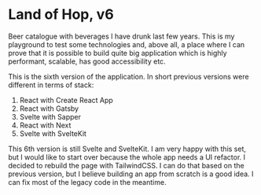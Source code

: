 # Land of Hop, v6

Beer catalogue with beverages I have drunk last few years. This is my playground to test some technologies and, above all, a place where I can prove that it is possible to build quite big application which is highly performant, scalable, has good accessibility etc.

This is the sixth version of the application. In short previous versions were different in terms of stack:

1. React with Create React App
2. React with Gatsby
3. Svelte with Sapper
4. React with Next
5. Svelte with SvelteKit

This 6th version is still Svelte and SvelteKit. I am very happy with this set, but I would like to start over because the whole app needs a UI refactor. I decided to rebuild the page with TailwindCSS. I can do that based on the previous version, but I believe building an app from scratch is a good idea. I can fix most of the legacy code in the meantime.
